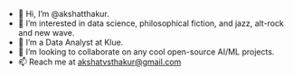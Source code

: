 - 👋 Hi, I’m @akshatthakur.
- 👀 I’m interested in data science, philosophical fiction, and jazz, alt-rock and new wave.
- 🌱 I’m a Data Analyst at Klue.
- 💞️ I’m looking to collaborate on any cool open-source AI/ML projects.
- 📫 Reach me at akshatvsthakur@gmail.com

<!---
akshatthakur/akshatthakur is a ✨ special ✨ repository because its `README.md` (this file) appears on your GitHub profile.
You can click the Preview link to take a look at your changes.
--->
